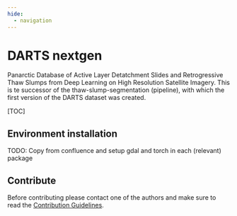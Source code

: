 ```yaml
---
hide:
  - navigation
---
```


# DARTS nextgen

Panarctic Database of Active Layer Detatchment Slides and Retrogressive Thaw Slumps from Deep Learning on High Resolution Satellite Imagery.
This is te successor of the thaw-slump-segmentation (pipeline), with which the first version of the DARTS dataset was created.

[TOC]

## Environment installation

TODO: Copy from confluence and setup gdal and torch in each (relevant) package

## Contribute

Before contributing please contact one of the authors and make sure to read the [Contribution Guidelines](contribute.md).
